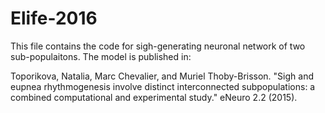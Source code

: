 # Elife-2016
This file contains the code for sigh-generating neuronal network of two sub-populaitons. The model is published in:

Toporikova, Natalia, Marc Chevalier, and Muriel Thoby-Brisson. "Sigh and eupnea rhythmogenesis involve distinct interconnected subpopulations: a combined computational and experimental study." eNeuro 2.2 (2015).
